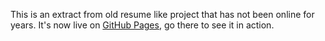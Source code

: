 This is an extract from old resume like project that has not been online for years. It's now live on [GitHub Pages](https://chrisacrobat.github.io/CubeWorldViewer), go there to see it in action.